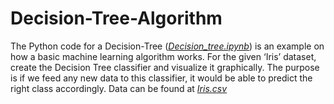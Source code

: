 # Decision-Tree-Algorithm
   The Python code for a Decision-Tree ([*Decision_tree.ipynb*](/Decision_tree.ipynb?raw=true)) is an example on how a basic machine learning algorithm works. 
For the given ‘Iris’ dataset, create the Decision Tree classifier and visualize it graphically.
The purpose is if we feed any new data to this classifier, it would be able to predict the right class accordingly.
Data can be found at [*Iris.csv*](/Iris.csv?raw=true)






 
